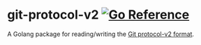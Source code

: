 # git-protocol-v2 [![Go Reference](https://pkg.go.dev/badge/github.com/bored-engineer/git-protocol-v2.svg)](https://pkg.go.dev/github.com/bored-engineer/git-protocol-v2)
A Golang package for reading/writing the [Git protocol-v2 format](https://git-scm.com/docs/protocol-v2).
